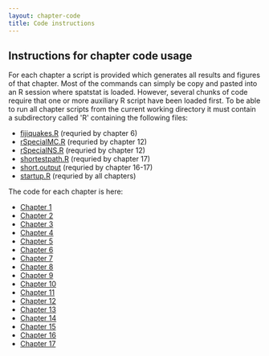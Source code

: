 ```yaml
---
layout: chapter-code
title: Code instructions
---
```


## Instructions for chapter code usage

For each chapter a script is provided which generates all results and figures of that chapter.
Most of the commands can simply be copy and pasted into an R session where spatstat is loaded.
However, several chunks of code require that one or more auxiliary R script have been loaded first.
To be able to run all chapter scripts from the current working directory it must contain a subdirectory called 'R' containing the following files:

- [fijiquakes.R](chapter-code/R/fijiquakes.html) (requried by chapter 6)
- [rSpecialMC.R](chapter-code/R/rSpecialMC.html) (requried by chapter 12)
- [rSpecialNS.R](chapter-code/R/rSpecialNS.html) (requried by chapter 12)
- [shortestpath.R](chapter-code/R/shortestpath.html) (requried by chapter 17)
- [short.output](chapter-code/R/short.output.html) (requried by chapter 16-17)
- [startup.R](chapter-code/R/startup.html) (requried by all chapters)

The code for each chapter is here: 

- [Chapter 1](chapter-code/chapter01.html)
- [Chapter 2](chapter-code/chapter02.html)
- [Chapter 3](chapter-code/chapter03.html)
- [Chapter 4](chapter-code/chapter04.html)
- [Chapter 5](chapter-code/chapter05.html)
- [Chapter 6](chapter-code/chapter06.html)
- [Chapter 7](chapter-code/chapter07.html)
- [Chapter 8](chapter-code/chapter08.html)
- [Chapter 9](chapter-code/chapter09.html)
- [Chapter 10](chapter-code/chapter10.html)
- [Chapter 11](chapter-code/chapter11.html)
- [Chapter 12](chapter-code/chapter12.html)
- [Chapter 13](chapter-code/chapter13.html)
- [Chapter 14](chapter-code/chapter14.html)
- [Chapter 15](chapter-code/chapter15.html)
- [Chapter 16](chapter-code/chapter16.html)
- [Chapter 17](chapter-code/chapter17.html)
